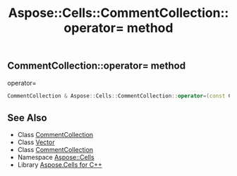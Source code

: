 ﻿---
title: Aspose::Cells::CommentCollection::operator= method
linktitle: operator=
second_title: Aspose.Cells for C++ API Reference
description: 'Aspose::Cells::CommentCollection::operator= method. operator= in C++.'
type: docs
weight: 300
url: /cpp/aspose.cells/commentcollection/operator_asm/
---
## CommentCollection::operator= method


operator=

```cpp
CommentCollection & Aspose::Cells::CommentCollection::operator=(const CommentCollection &src)
```

## See Also

* Class [CommentCollection](../)
* Class [Vector](../../vector/)
* Class [CommentCollection](../)
* Namespace [Aspose::Cells](../../)
* Library [Aspose.Cells for C++](../../../)
